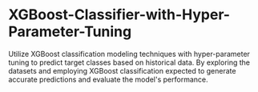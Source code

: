 # XGBoost-Classifier-with-Hyper-Parameter-Tuning
Utilize XGBoost classification modeling techniques with hyper-parameter tuning to predict target classes based on historical data. By exploring the datasets and employing XGBoost classification expected to generate accurate predictions and evaluate the model's performance.
